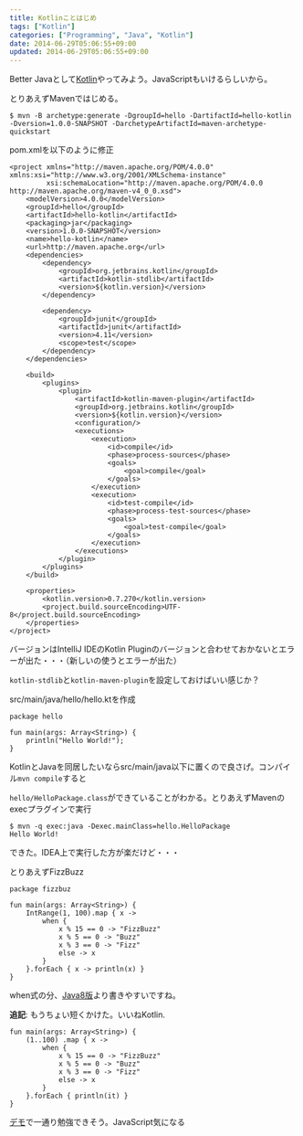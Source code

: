 ```yaml
---
title: Kotlinことはじめ
tags: ["Kotlin"]
categories: ["Programming", "Java", "Kotlin"]
date: 2014-06-29T05:06:55+09:00
updated: 2014-06-29T05:06:55+09:00
---
```


Better Javaとして[Kotlin](http://kotlin.jetbrains.org/)やってみよう。JavaScriptもいけるらしいから。

とりあえずMavenではじめる。


    $ mvn -B archetype:generate -DgroupId=hello -DartifactId=hello-kotlin -Dversion=1.0.0-SNAPSHOT -DarchetypeArtifactId=maven-archetype-quickstart

pom.xmlを以下のように修正

    <project xmlns="http://maven.apache.org/POM/4.0.0" xmlns:xsi="http://www.w3.org/2001/XMLSchema-instance"
             xsi:schemaLocation="http://maven.apache.org/POM/4.0.0 http://maven.apache.org/maven-v4_0_0.xsd">
        <modelVersion>4.0.0</modelVersion>
        <groupId>hello</groupId>
        <artifactId>hello-kotlin</artifactId>
        <packaging>jar</packaging>
        <version>1.0.0-SNAPSHOT</version>
        <name>hello-kotlin</name>
        <url>http://maven.apache.org</url>
        <dependencies>
            <dependency>
                <groupId>org.jetbrains.kotlin</groupId>
                <artifactId>kotlin-stdlib</artifactId>
                <version>${kotlin.version}</version>
            </dependency>
    
            <dependency>
                <groupId>junit</groupId>
                <artifactId>junit</artifactId>
                <version>4.11</version>
                <scope>test</scope>
            </dependency>
        </dependencies>
    
        <build>
            <plugins>
                <plugin>
                    <artifactId>kotlin-maven-plugin</artifactId>
                    <groupId>org.jetbrains.kotlin</groupId>
                    <version>${kotlin.version}</version>
                    <configuration/>
                    <executions>
                        <execution>
                            <id>compile</id>
                            <phase>process-sources</phase>
                            <goals>
                                <goal>compile</goal>
                            </goals>
                        </execution>
                        <execution>
                            <id>test-compile</id>
                            <phase>process-test-sources</phase>
                            <goals>
                                <goal>test-compile</goal>
                            </goals>
                        </execution>
                    </executions>
                </plugin>
            </plugins>
        </build>
    
        <properties>
            <kotlin.version>0.7.270</kotlin.version>
            <project.build.sourceEncoding>UTF-8</project.build.sourceEncoding>
        </properties>
    </project>

バージョンはIntelliJ IDEのKotlin Pluginのバージョンと合わせておかないとエラーが出た・・・（新しいの使うとエラーが出た）

`kotlin-stdlib`と`kotlin-maven-plugin`を設定しておけばいい感じか？


src/main/java/hello/hello.ktを作成

    package hello
    
    fun main(args: Array<String>) {
        println("Hello World!");
    }

KotlinとJavaを同居したいならsrc/main/java以下に置くので良さげ。コンパイル`mvn compile`すると

`hello/HelloPackage.class`ができていることがわかる。とりあえずMavenのexecプラグインで実行

    $ mvn -q exec:java -Dexec.mainClass=hello.HelloPackage
    Hello World!

できた。IDEA上で実行した方が楽だけど・・・

とりあえずFizzBuzz

    package fizzbuz
    
    fun main(args: Array<String>) {
        IntRange(1, 100).map { x ->
            when {
                x % 15 == 0 -> "FizzBuzz"
                x % 5 == 0 -> "Buzz"
                x % 3 == 0 -> "Fizz"
                else -> x
            }
        }.forEach { x -> println(x) }
    }

when式の分、[Java8版](/#/entries/266)より書きやすいですね。

**追記**: もうちょい短くかけた。いいねKotlin.

    fun main(args: Array<String>) {
        (1..100) .map { x ->
            when {
                x % 15 == 0 -> "FizzBuzz"
                x % 5 == 0 -> "Buzz"
                x % 3 == 0 -> "Fizz"
                else -> x
            }
        }.forEach { println(it) }
    }

[デモ](http://kotlin-demo.jetbrains.com/)で一通り勉強できそう。JavaScript気になる

